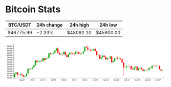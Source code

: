 # Bitcoin Stats

BTC/USDT|24h change|24h high|24h low|
|---|---|---|---|
|$46775.99|-2.33%|$48092.10|$45900.00|

<img src="./chart.svg">
